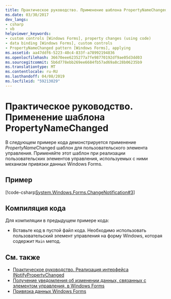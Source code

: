 ```yaml
---
title: Практическое руководство. Применение шаблона PropertyNameChanged
ms.date: 03/30/2017
dev_langs:
- csharp
- vb
helpviewer_keywords:
- custom controls [Windows Forms], property changes (using code)
- data binding [Windows Forms], custom controls
- PropertyNameChanged pattern [Windows Forms], applying
ms.assetid: aa47ddf6-5223-40c4-833f-a78992194836
ms.openlocfilehash: 36670eee6235277a7fe98770192df9ae05d3dd03
ms.sourcegitcommit: 5b6d778ebb269ee6684fb57ad69a8c28b06235b9
ms.translationtype: MT
ms.contentlocale: ru-RU
ms.lasthandoff: 04/08/2019
ms.locfileid: "59213029"
---
```

# <a name="how-to-apply-the-propertynamechanged-pattern"></a>Практическое руководство. Применение шаблона PropertyNameChanged
В следующем примере кода демонстрируется применение *PropertyName*Changed шаблон для пользовательского элемента управления. Применяйте этот шаблон при реализации пользовательских элементов управления, используемых с ними механизм привязки данных Windows Forms.  
  
## <a name="example"></a>Пример  
 [!code-csharp[System.Windows.Forms.ChangeNotification#3](~/samples/snippets/csharp/VS_Snippets_Winforms/System.Windows.Forms.ChangeNotification/CS/Form1.cs#3)]
   
  
## <a name="compiling-the-code"></a>Компиляция кода  
 Для компиляции в предыдущем примере кода:  
  
-   Вставьте код в пустой файл кода. Необходимо использовать пользовательский элемент управления на форму Windows, которая содержит `Main` метод.  
  
## <a name="see-also"></a>См. также

- [Практическое руководство. Реализация интерфейса INotifyPropertyChanged](how-to-implement-the-inotifypropertychanged-interface.md)
- [Получение уведомления об изменении данных, связанных с элементом управления, в Windows Forms](change-notification-in-windows-forms-data-binding.md)
- [Привязка данных Windows Forms](windows-forms-data-binding.md)
